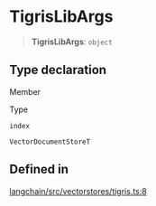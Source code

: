 TigrisLibArgs
=============

> **TigrisLibArgs**: `object`

Type declaration[​](#type-declaration "Direct link to Type declaration")
------------------------------------------------------------------------

Member

Type

`index`

`VectorDocumentStoreT`

Defined in[​](#defined-in "Direct link to Defined in")
------------------------------------------------------

[langchain/src/vectorstores/tigris.ts:8](https://github.com/hwchase17/langchainjs/blob/46e1734/langchain/src/vectorstores/tigris.ts#L8)